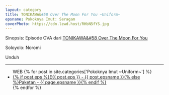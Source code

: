 ```yaml
---
layout: category
title: TONIKAWA&#58 Over The Moon For You ~Uniform~
epsname: Pokoknya Imut꞉ Seragam
coverPhoto: https://cdn.lewd.host/RHbN5fYS.jpg
---
```


Sinopsis: Episode OVA dari [TONIKAWA&#58 Over The Moon For You](https://a-1.fansub.id/Tonikaku-Kawaii)

Soloyolo: Noromi

Unduh

---
  <ul>
  WEB
    {% for post in site.categories['Pokoknya Imut ~Uniform~'] %}
  <li><a class="white pinkhover" href="{{ site.baseurl }}{{ post.url }}">{% if post.eps %}E{{ post.eps }} - {{ post.epsname }}{% else %}Paketan - {{ page.epsname }}{% endif %}</a></li>
  {% endfor %}
  </ul>